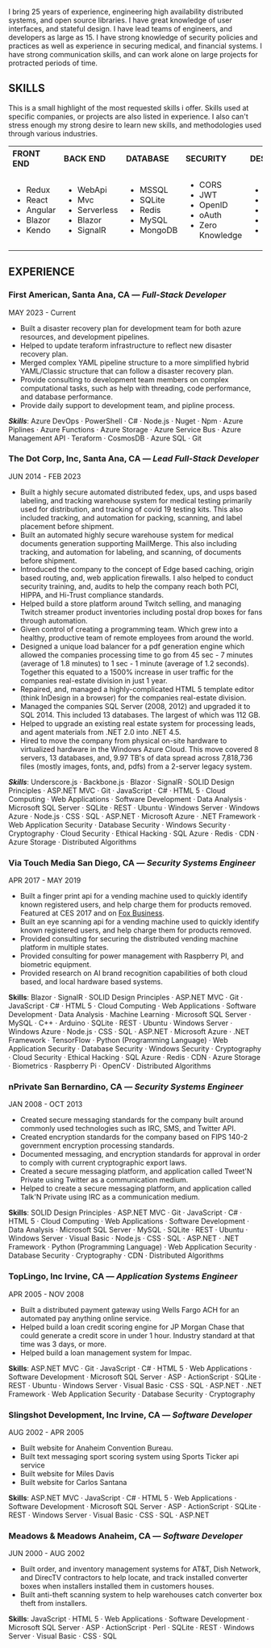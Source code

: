 <p>
I bring 25 years of experience, engineering high availability distributed systems, and open source libraries. I have great knowledge of user interfaces, and stateful design. I have lead teams of engineers, and developers as large as 15. I have strong knowledge of security policies and practices as well as experience in securing medical, and financial systems. I have strong communication skills, and can work alone on large projects for protracted periods of time.
</p>

## SKILLS

This is a small highlight of the most requested skills i offer. Skills used at specific companies, or projects are also listed in experience. I also can't stress enough my strong desire to learn new skills, and methodologies used through various industries.

<table>
  <tbody>
    <tr>
      <th align="left">FRONT END</th>
      <th align="left">BACK END</th>
      <th align="left">DATABASE</th>
      <th align="left">SECURITY</th>
      <th align="left">DESIGN</th>
    </tr>
    <tr>
      <td align="left">
         <ul>
            <li>Redux</li>
            <li>React</li>
            <li>Angular</li>
            <li>Blazor</li>
            <li>Kendo</li>
         </ul>
      </td>
      <td align="left">
         <ul>
            <li>WebApi</li>
            <li>Mvc</li>
            <li>Serverless</li>
            <li>Blazor</li>
            <li>SignalR</li>
         </ul>
      </td>
      <td align="left">
         <ul>
            <li>MSSQL</li>
            <li>SQLite</li>
            <li>Redis</li>
            <li>MySQL</li>
            <li>MongoDB</li>
         </ul>
      </td>
      <td align="left">
         <ul>
            <li>CORS</li>
            <li>JWT</li>
            <li>OpenID</li>
            <li>oAuth</li>
            <li>Zero Knowledge</li>
         </ul>
      </td>
      <td align="left">
         <ul>
            <li>SOLID</li>
            <li>Stateful</li>
            <li>Microservices</li>
            <li>Distributed</li>
            <li>Immutable</li>
         </ul>
      </td>
    </tr>
  </tbody>
</table>

## EXPERIENCE

### **First American,**  Santa Ana, CA — *Full-Stack Developer*
MAY 2023 - Current

* Built a disaster recovery plan for development team for both azure resources, and development pipelines.
* Helped to update teraform infrastructure to reflect new disaster recovery plan.
* Merged complex YAML pipeline structure to a more simplified hybrid YAML/Classic structure that can follow a disaster recovery plan.
* Provide consulting to development team members on complex computational tasks, such as help with threading, code performance, and database performance.
* Provide daily support to development team, and pipline process.

***Skills***: Azure DevOps · PowerShell · C# · Node.js · Nuget · Npm · Azure Piplines · Azure Functions · Azure Storage · Azure Service Bus · Azure Management API · Teraform · CosmosDB · Azure SQL · Git

### **The Dot Corp, Inc,** Santa Ana, CA — *Lead Full-Stack Developer*
JUN 2014 - FEB 2023

* Built a highly secure automated distributed fedex, ups, and usps based labeling, and tracking warehouse system for medical testing primarily used for distribution, and tracking of covid 19 testing kits. This also included tracking, and automation for packing, scanning, and label placement before shipment.
* Built an automated highly secure warehouse system for medical documents generation supporting MailMerge. This also including tracking, and automation for labeling, and scanning, of documents before shipment.
* Introduced the company to the concept of Edge based caching, origin based routing, and, web application firewalls. I also helped to conduct security training, and, audits to help the company reach both PCI, HIPPA, and Hi-Trust compliance standards.
* Helped build a store platform around Twitch selling, and managing Twitch streamer product inventories including postal drop boxes for fans through automation.
* Given control of creating a programming team. Which grew into a healthy, productive team of remote employees from around the world.
* Designed a unique load balancer for a pdf generation engine which allowed the companies processing time to go from 45 sec - 7 minutes (average of 1.8 minutes) to 1 sec - 1 minute (average of 1.2 seconds). Together this equated to a 1500% increase in user traffic for the companies real-estate division in just 1 year.
* Repaired, and, managed a highly-complicated HTML 5 template editor (think InDesign in a browser) for the companies real-estate division.
* Managed the companies SQL Server (2008, 2012) and upgraded it to SQL 2014. This included 13 databases. The largest of which was 112 GB.
* Helped to upgrade an existing real estate system for processing leads, and agent materials from .NET 2.0 into .NET 4.5.
* Hired to move the company from physical on-site hardware to virtualized hardware in the Windows Azure Cloud. This move covered 8 servers, 13 databases, and, 9.97 TB's of data spread across 7,818,736 files (mostly images, fonts, and, pdfs) from a 2-server legacy system.

***Skills***: Underscore.js · Backbone.js · Blazor · SignalR · SOLID Design Principles · ASP.NET MVC · Git · JavaScript · C# · HTML 5 · Cloud Computing · Web Applications · Software Development · Data Analysis · Microsoft SQL Server · SQLite · REST · Ubuntu · Windows Server · Windows Azure · Node.js · CSS · SQL · ASP.NET · Microsoft Azure · .NET Framework · Web Application Security · Database Security · Windows Security · Cryptography · Cloud Security · Ethical Hacking · SQL Azure · Redis · CDN · Azure Storage · Distributed Algorithms

### **Via Touch Media** San Diego, CA — *Security Systems Engineer*
APR 2017 - MAY 2019

* Built a finger print api for a vending machine used to quickly identify known registered users, and help charge them for products removed. Featured at CES 2017 and on [Fox Business](https://video.foxbusiness.com/v/5668531461001#sp=show-clips).
* Built an eye scanning api for a vending machine used to quickly identify known registered users, and help charge them for products removed.
* Provided consulting for securing the distributed vending machine platform in multiple states.
* Provided consulting for  power management with Raspberry PI, and biometric equipment.
* Provided research on AI brand recognition capabilities of both cloud based, and local hardware based systems.

**Skills**: Blazor · SignalR · SOLID Design Principles · ASP.NET MVC · Git · JavaScript · C# · HTML 5 · Cloud Computing · Web Applications · Software Development · Data Analysis · Machine Learning · Microsoft SQL Server · MySQL · C++ · Arduino · SQLite · REST · Ubuntu · Windows Server · Windows Azure · Node.js · CSS · SQL · ASP.NET · Microsoft Azure · .NET Framework · TensorFlow · Python (Programming Language) · Web Application Security · Database Security · Windows Security · Cryptography · Cloud Security · Ethical Hacking · SQL Azure · Redis · CDN · Azure Storage · Biometrics · Raspberry Pi · OpenCV · Distributed Algorithms

### **nPrivate** San Bernardino, CA — *Security Systems Engineer*
JAN 2008 - OCT 2013

* Created secure messaging standards for the company built around commonly used technologies such as IRC, SMS, and Twitter API.
* Created encryption standards for the company based on FIPS 140-2 government encryption processing standards.
* Documented messaging, and encryption standards for approval in order to comply with current cryptographic export laws.
* Created a secure messaging platform, and application called Tweet'N Private using Twitter as a communication medium.
* Helped to create a secure messaging platform, and application called Talk'N Private using IRC as a communication medium.

**Skills**: SOLID Design Principles · ASP.NET MVC · Git · JavaScript · C# · HTML 5 · Cloud Computing · Web Applications · Software Development · Data Analysis · Microsoft SQL Server · MySQL · SQLite · REST · Ubuntu · Windows Server · Visual Basic · Node.js · CSS · SQL · ASP.NET · .NET Framework · Python (Programming Language) · Web Application Security · Database Security · Cryptography · CDN · Distributed Algorithms

### **TopLingo, Inc** Irvine, CA — *Application Systems Engineer*
APR 2005 - NOV 2008

* Built a distributed payment gateway using Wells Fargo ACH for an automated pay anything online service.
* Helped build a loan credit scoring engine for JP Morgan Chase that could generate a credit score in under 1 hour. Industry standard at that time was 3 days, or more.
* Helped build a loan management system for Impac.

**Skills**: ASP.NET MVC · Git · JavaScript · C# · HTML 5 · Web Applications · Software Development · Microsoft SQL Server · ASP · ActionScript · SQLite · REST · Ubuntu · Windows Server · Visual Basic · CSS · SQL · ASP.NET · .NET Framework · Web Application Security · Database Security · Cryptography

### **Slingshot Development, Inc** Irvine, CA — *Software Developer*
AUG 2002 - APR 2005

* Built website for Anaheim Convention Bureau.
* Built text messaging sport scoring system using Sports Ticker api service
* Built website for Miles Davis
* Built website for Carlos Santana

**Skills**: ASP.NET MVC · JavaScript · C# · HTML 5 · Web Applications · Software Development · Microsoft SQL Server · ASP · ActionScript · SQLite · REST · Windows Server · Visual Basic · CSS · SQL · ASP.NET

### **Meadows & Meadows** Anaheim, CA — *Software Developer*
JUN 2000 - AUG 2002

* Built order, and inventory management systems for AT&T, Dish Network, and DirecTV contractors to help locate, and track installed converter boxes when installers installed them in customers houses.
* Built anti-theft scanning system to help warehouses catch converter box theft from installers.

**Skills**: JavaScript · HTML 5 · Web Applications · Software Development · Microsoft SQL Server · ASP · ActionScript · Perl · SQLite · REST · Windows Server · Visual Basic · CSS · SQL
